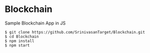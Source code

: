 # Blockchain
Sample Blockchain App in JS

```
$ git clone https://github.com/SrinivasanTarget/Blockchain.git
$ cd Blockchain
$ npm install
$ npm start
```
